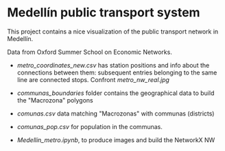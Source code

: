 # Medellín public transport system

This project contains a nice visualization of the public transport network in Medellín.

Data from Oxford Summer School on Economic Networks.

- *metro_coordinates_new.csv* has station positions and info about the connections between them: subsequent entries belonging to the same line are connected stops. Confront *metro_nw_real.jpg*

- *communas_boundaries* folder contains the geographical data to build the "Macrozona" polygons

- *comunas.csv* data matching "Macrozonas" with communas (districts)

- *comunas_pop.csv* for population in the communas.

- *Medellin_metro.ipynb*, to produce images and build the NetworkX NW

